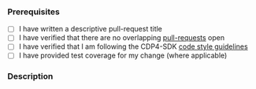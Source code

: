 ### Prerequisites

- [ ] I have written a descriptive pull-request title
- [ ] I have verified that there are no overlapping [pull-requests](https://github.com/RHEAGROUP/CDP4-SDK-Community-Edition/pulls) open
- [ ] I have verified that I am following the CDP4-SDK [code style guidelines](https://github.com/RHEAGROUP/CDP4-SDK-Community-Edition/blob/XXX/CONTRIBUTING.md#style-guidelines)
- [ ] I have provided test coverage for my change (where applicable)

### Description
<!-- A description of the changes proposed in the pull-request -->

<!-- Thanks for contributing to CDP4-SDK! -->